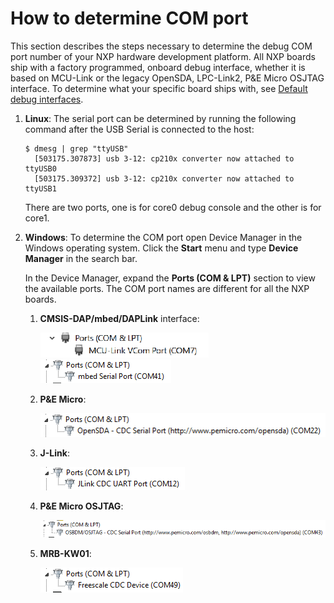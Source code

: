 # How to determine COM port

This section describes the steps necessary to determine the debug COM port number of your NXP hardware development platform. All NXP boards ship with a factory programmed, onboard debug interface, whether it is based on MCU-Link or the legacy OpenSDA, LPC-Link2, P&E Micro OSJTAG interface. To determine what your specific board ships with, see [Default debug interfaces](default_debug_interfaces.md).

1.  **Linux**: The serial port can be determined by running the following command after the USB Serial is connected to the host:

    ```
    $ dmesg | grep "ttyUSB"
      [503175.307873] usb 3-12: cp210x converter now attached to ttyUSB0
      [503175.309372] usb 3-12: cp210x converter now attached to ttyUSB1
    ```

    There are two ports, one is for core0 debug console and the other is for core1.

2.  **Windows**: To determine the COM port open Device Manager in the Windows operating system. Click the **Start** menu and type **Device Manager** in the search bar.

    In the Device Manager, expand the **Ports \(COM & LPT\)** section to view the available ports. The COM port names are different for all the NXP boards.

    1.  **CMSIS-DAP/mbed/DAPLink** interface:

        ![](images/mculink_cmsis_dap.png "MCU-Link – CMSIS-DAP/mbed/DAPLink interface")
        ![](images/opensda_cmsis_dap.png "OpenSDA – CMSIS-DAP/mbed/DAPLink interface")

    2.  **P&E Micro**:

        ![](images/opensda_pe_micro.png "P&E Micro")

    3.  **J-Link**:

        ![](images/opensda_jlink.png "J-Link")

    4.  **P&E Micro OSJTAG**:

        ![](images/pe_micro_osjtag.png "P&E Micro OSJTAG")

    5.  **MRB-KW01**:

        ![](images/mrb_kw01.png "MRB-KW01")

